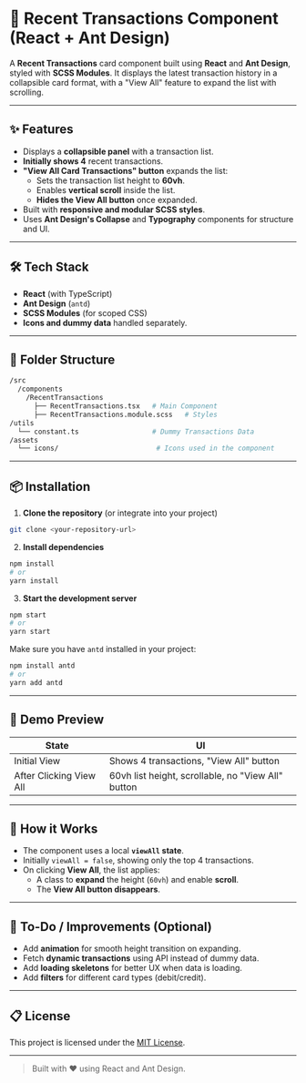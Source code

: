 # 📄 Recent Transactions Component (React + Ant Design)

A **Recent Transactions** card component built using **React** and **Ant Design**, styled with **SCSS Modules**. It displays the latest transaction history in a collapsible card format, with a "View All" feature to expand the list with scrolling.

---

## ✨ Features

- Displays a **collapsible panel** with a transaction list.
- **Initially shows 4** recent transactions.
- **"View All Card Transactions" button** expands the list:
  - Sets the transaction list height to **60vh**.
  - Enables **vertical scroll** inside the list.
  - **Hides the View All button** once expanded.
- Built with **responsive and modular SCSS styles**.
- Uses **Ant Design's Collapse** and **Typography** components for structure and UI.

---

## 🛠️ Tech Stack

- **React** (with TypeScript)
- **Ant Design** (`antd`)
- **SCSS Modules** (for scoped CSS)
- **Icons and dummy data** handled separately.

---

## 🏧 Folder Structure

```bash
/src
  /components
    /RecentTransactions
      ├── RecentTransactions.tsx   # Main Component
      ├── RecentTransactions.module.scss   # Styles
/utils
  └── constant.ts                  # Dummy Transactions Data
/assets
  └── icons/                        # Icons used in the component
```

---

## 📦 Installation

1. **Clone the repository** (or integrate into your project)

```bash
git clone <your-repository-url>
```

2. **Install dependencies**

```bash
npm install
# or
yarn install
```

3. **Start the development server**

```bash
npm start
# or
yarn start
```

Make sure you have `antd` installed in your project:

```bash
npm install antd
# or
yarn add antd
```

---

## 📸 Demo Preview

| State                   | UI                                                 |
| ----------------------- | -------------------------------------------------- |
| Initial View            | Shows 4 transactions, "View All" button            |
| After Clicking View All | 60vh list height, scrollable, no "View All" button |

---

## 🧹 How it Works

- The component uses a local **`viewAll` state**.
- Initially `viewAll = false`, showing only the top 4 transactions.
- On clicking **View All**, the list applies:
  - A class to **expand** the height (`60vh`) and enable **scroll**.
  - The **View All button disappears**.

---

## 📌 To-Do / Improvements (Optional)

- Add **animation** for smooth height transition on expanding.
- Fetch **dynamic transactions** using API instead of dummy data.
- Add **loading skeletons** for better UX when data is loading.
- Add **filters** for different card types (debit/credit).

---

## 📋 License

This project is licensed under the [MIT License](LICENSE).

---

> Built with ❤️ using React and Ant Design.
